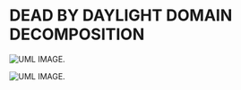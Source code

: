# DEAD BY DAYLIGHT DOMAIN DECOMPOSITION
![UML IMAGE.](https://uml.planttext.com/plantuml/png/SoWkIImgAStDuUKjpixCKoZABqxbvNNAJrBGjLDmpCbCJhLIy4ZDoSbNvELrICrB0Qe40000](https://img.plantuml.biz/plantuml/dpng/pLH1Ri8m4Bpx5PPw0RNX0GWXa4e5Xue3wGDClAYcYHFP6mGg_NlNDeIOX3j7xwndPsRZp2mAWtMHiomNrlAFpIV_PPo_SW8GB1_pTvMXAhKmfqbwgk2DhpOEclgkkPJ-DF3jrBtUxY73eGTJ8xHLxd9Q3f3k4kueXkoFCQKHp4vaSE6xZDq0rjLWPuj0iN1TOK8eV5NoTbWS5Lv1eXHRYqPao8EN9OWSlmEvAgeS2j1eut5hxIUGiBbtwIqwQo-SD52P0l6D1qKnYRmhg05QMjhrnb0WYy78pRMOYXzOAWoUEbQMGikS53lzoPt8CAidg8UKfn06716qZ2CB0PK7C4P9w1g_8NVE6w3NUeD60fjgZzALtjS6v5ChTUycISxJozV5sl8UrA-BJ1A_lnvaD9h6Qnhpp81xbe-wewXwk_daJ0FRh5sqpS9c53Vz7_u1)](https://img.plantuml.biz/plantuml/dpng/rLHHKeCm4FtFANRqfnt50pXEjQFLCcFjH_40aMnjAYITPAjsrBkx443QmW7a0uPzcxVllGHkF4b7spmJQIQzX_l53Bu4y7K6315wk8GxdPAsHhhTLRBRu3d4Ym8QLNrZfShtGRc0--SlQqnfMC69ayRhWY2n0-Brt57G3CMF4DeGkgLCiU9iXY-Gjfl1qkSrpQJe37FgqlD6jLyddvhg1gQMBvwSJ0c2iodAZ5PXYCut6UPeo1-EdPjo3aiSbvvBmy7eAR0Q1ZYYglbTStGowvBMG2rD-qXZC50UmWVUwd8Ytt2gAJWyCZQLHcMiFhY9ZWI7cJtnzLBlGaJuIMZKVf1rRFOTdTCAkwBumuwoQA2UC1hyG6fJxz0Sc_NMeVedcerbHITZX_218BFCVg02ih3r20-JMVmKmm36CIJp-MDHLB2q3cvF8Of6y3nxX27mdeFsG2k-lLghhddZ4vsVWFJ5yuad255yrr7qFQhEksW7qbEl3rCKbIUe0xcu6EqVaKj87HO_ZRxklStfx8QhRnxOPZr6sopYXZUO_r-_)](https://img.plantuml.biz/plantuml/dpng/rLHHSe8m4FtFANRQ7pij7i1nhBIrepErVeW7YB3MA0GdMQjEsxjt8K1HuG3b0qZUvkrxBu6X9MbedyGYZAMry3gVmfS0lkw18K8BFNXH8QbKItFg1wSTFi1ada63eiwFedpSoHTm_MovmP3k2ZWmKbkL4GHfXtWzLsGqT-972AK9pKg6M71MpUT8-rrdPPEIPfHLkZxbr68NrOUZewAoWAdbqfAH8O5pDaOPqzerKSaknWGrsSksCvttOOb-xZatx8pU0gjXW2CgYZyLHoVZ9caLLDDqZbG67UKbVE6jd0xa5iUAdCChOsEfevZLEpVUbM3NioM-LkgJYmYFX3ew3xACBVr4OrI4JL7yOLTPL51B61L-8RMQRz0yqPkzmUYVQDOfAxhn3S81GSPnUi08A8MzvQ46VmB1RFO6gzJ0yorutW0MqxT7U4BBL1PeBUa1LFR2jqHkbVu0YzhY8sz_e98Ra3PxldCV8RAls_E-1yMf5_LOMkRB8-Lv-JbgGBhTmVb1wK5eCFjrj5MVRL5ZDVI_kM6TzHgjiuWXRpF_nNu1)](https://img.plantuml.biz/plantuml/dpng/rLHHSe8m4FtFANRiZqx50pWThQrsT4RhX_G04TQQ5eAJh5gdzkvT251KE43v09Atl7tlaUJHaZIqZoCHHD9QU5aju5i0N_V04A65FenLG2hHqfmU_DCEkp1RfT0Whnk5OJPkPnzm_NBzWG5rSjWtKbkL4lX9c_XxhaXfEk972AK9pKO6c7EMpLT8-rrxO-E2Pf9MkZx5rDikh0udNugA0gQMQqj61WJEsHHbH5lNHCMx26FKPA_RBdNMXoMECi-POMVq3bWD0nnHNdnG79sCwgILK4NJ9L8QT9JNy9MtOjgNdpXLv1pU69jA7KQithdnRWIxdWtnDLAVN4JuHQZ3oo2Bs9836gD2h8lY3xl9eeGQmYZnAwdbV8tccVxO6mp_bUPnSjJ_Hh9EM55hP12E23AAaYE6G0diBGyrZ6RWBvTps2G6dk_0ymRmjfWFuGajKrcWhQGkgFI5Rx7yLFeTB6gBGrwnlefR86twVEK-GgG7akUT1_b65TLO6kQBNU1vsTAlGNgzmUNQxaDWC3tjcgelLbLjDJoSkM6LzHQjieX7_iryyFu2)](https://img.plantuml.biz/plantuml/dpng/rLJBRi8m4BpxArRj1TIg7r1LBQY0u51wm5NFstWfBeuJsGubglZtEiu3ai07a4iap-pip5Zoo3eqBeiLOv52Qs6sUWFsny1_T-11HnOUmH2AHAiS9Z9oCj5eyYUUftGF_BdYZeLO5VH16F8pV5WXtA2siXZZoS3vgGBqlnh_I4KnDsG7ngHsPDOO4Io2sj7BYboM3jOshiUc1RLSsLEg67lfQiAX3ZWdL6uJZkUeXI83j7UaHSZUMNT1cEEMvjALilXbdS78GKyVP9mgYaaxsulpheD_NyKuD1hgBBky3PVWarRKdVGtXEfSu0OwITf6cjhy9Y_RXJl1wkDMm5PnUPcZhkmqRPCjsP4nKj0vnqUiPxc1BdXky8xfvhpbkZIzq3-P8N5TfYV9hxuUpupfn9kwMLXm6saXngtKts19Mtgv0RJ0PRpqb8htIH0bcHA0Ga2S6AgV6RT1NKeekVKFm78sVUNJoKFG20c22XlvGloBzGy0)](https://img.plantuml.biz/plantuml/dpng/pLLTRzem57tthxZgowWw-05egfeLggAkqpIe-doRt827OqUs0usc_VVv8u40eTjRomDIVEuzFkVanhun5hMj2i5OAj0Ok9i_0llDmFs6u41B1iQW2JCbHGqJdbgk9Ehwow8kwJFCvhxcEZQabTOaRLWQDr10mjyL95aMrWPhgiSG2JOegbtnPLEuq2WDzpijrC2wkbZTmazbvbaksH_6kBIaSqofeMZLNy6SR5KESbCu0yvMsppr3L762LzJySfjM-1sQ99Py8BqZjmfyy-tgYW5URT92ARhTgDuvaM4ma7ZCnSARQ2DhFU4mgx2RlSeCq5wRw0KM9EURboaRx-4k7Vp4fpXJgqptjKKCpdZEx4MqtLFtbxamRAJZo_6QamjdFW0xZCfWkhZTw9aYB-DA-XlTA-Y_N5F92Uf_gIStAIbRS7WZURMn8QxGKTnRYnQk6SyMkWehbr7xxX48NNqJw-MP7QOqZwJ3MdDCpgdR8VtIDjXHzhsFOVYehQP_5LfoZwajWbH-Qmg-MzrGx3-otA2ugVP6P9taAssyZyI7MfAFL7zGwkb9cEQ4-5znSzaJgdzS0FHSpQEHjTTNUneMZmSXy7VO_wfkOIOL0w-IEOFS3UTJhucjmyNWE5G_-wG1bwigBtpK1D8jGMJei0NGQDG7iWw3S_qoTMjkSmG2cuCbqiGAbM5ygSRED60uL0rm2KiIP96CHf5ieagaCiEMpA3hLkl36KUHn24MdfEgvI0N6buUlpccUoAcqZYsvCPOpVkbRbh_2y0))


![UML IMAGE.](https://uml.planttext.com/plantuml/png/SoWkIImgAStDuUKjpixCKoZABqxbvNNAJrBGjLDmpCbCJhLIy4ZDoSbNvELrICrB0Qe40000](https://img.plantuml.biz/plantuml/dpng/pLH1Ri8m4Bpx5PPw0RNX0GWXa4e5Xue3wGDClAYcYHFP6mGg_NlNDeIOX3j7xwndPsRZp2mAWtMHiomNrlAFpIV_PPo_SW8GB1_pTvMXAhKmfqbwgk2DhpOEclgkkPJ-DF3jrBtUxY73eGTJ8xHLxd9Q3f3k4kueXkoFCQKHp4vaSE6xZDq0rjLWPuj0iN1TOK8eV5NoTbWS5Lv1eXHRYqPao8EN9OWSlmEvAgeS2j1eut5hxIUGiBbtwIqwQo-SD52P0l6D1qKnYRmhg05QMjhrnb0WYy78pRMOYXzOAWoUEbQMGikS53lzoPt8CAidg8UKfn06716qZ2CB0PK7C4P9w1g_8NVE6w3NUeD60fjgZzALtjS6v5ChTUycISxJozV5sl8UrA-BJ1A_lnvaD9h6Qnhpp81xbe-wewXwk_daJ0FRh5sqpS9c53Vz7_u1)](https://img.plantuml.biz/plantuml/dpng/rLHHKeCm4FtFANRqfnt50pXEjQFLCcFjH_40aMnjAYITPAjsrBkx443QmW7a0uPzcxVllGHkF4b7spmJQIQzX_l53Bu4y7K6315wk8GxdPAsHhhTLRBRu3d4Ym8QLNrZfShtGRc0--SlQqnfMC69ayRhWY2n0-Brt57G3CMF4DeGkgLCiU9iXY-Gjfl1qkSrpQJe37FgqlD6jLyddvhg1gQMBvwSJ0c2iodAZ5PXYCut6UPeo1-EdPjo3aiSbvvBmy7eAR0Q1ZYYglbTStGowvBMG2rD-qXZC50UmWVUwd8Ytt2gAJWyCZQLHcMiFhY9ZWI7cJtnzLBlGaJuIMZKVf1rRFOTdTCAkwBumuwoQA2UC1hyG6fJxz0Sc_NMeVedcerbHITZX_218BFCVg02ih3r20-JMVmKmm36CIJp-MDHLB2q3cvF8Of6y3nxX27mdeFsG2k-lLghhddZ4vsVWFJ5yuad255yrr7qFQhEksW7qbEl3rCKbIUe0xcu6EqVaKj87HO_ZRxklStfx8QhRnxOPZr6sopYXZUO_r-_)](https://img.plantuml.biz/plantuml/dpng/rLHHSe8m4FtFANRQ7pij7i1nhBIrepErVeW7YB3MA0GdMQjEsxjt8K1HuG3b0qZUvkrxBu6X9MbedyGYZAMry3gVmfS0lkw18K8BFNXH8QbKItFg1wSTFi1ada63eiwFedpSoHTm_MovmP3k2ZWmKbkL4GHfXtWzLsGqT-972AK9pKg6M71MpUT8-rrdPPEIPfHLkZxbr68NrOUZewAoWAdbqfAH8O5pDaOPqzerKSaknWGrsSksCvttOOb-xZatx8pU0gjXW2CgYZyLHoVZ9caLLDDqZbG67UKbVE6jd0xa5iUAdCChOsEfevZLEpVUbM3NioM-LkgJYmYFX3ew3xACBVr4OrI4JL7yOLTPL51B61L-8RMQRz0yqPkzmUYVQDOfAxhn3S81GSPnUi08A8MzvQ46VmB1RFO6gzJ0yorutW0MqxT7U4BBL1PeBUa1LFR2jqHkbVu0YzhY8sz_e98Ra3PxldCV8RAls_E-1yMf5_LOMkRB8-Lv-JbgGBhTmVb1wK5eCFjrj5MVRL5ZDVI_kM6TzHgjiuWXRpF_nNu1)](https://img.plantuml.biz/plantuml/dpng/rLHHSe8m4FtFANRiZqx50pWThQrsT4RhX_G04TQQ5eAJh5gdzkvT251KE43v09Atl7tlaUJHaZIqZoCHHD9QU5aju5i0N_V04A65FenLG2hHqfmU_DCEkp1RfT0Whnk5OJPkPnzm_NBzWG5rSjWtKbkL4lX9c_XxhaXfEk972AK9pKO6c7EMpLT8-rrxO-E2Pf9MkZx5rDikh0udNugA0gQMQqj61WJEsHHbH5lNHCMx26FKPA_RBdNMXoMECi-POMVq3bWD0nnHNdnG79sCwgILK4NJ9L8QT9JNy9MtOjgNdpXLv1pU69jA7KQithdnRWIxdWtnDLAVN4JuHQZ3oo2Bs9836gD2h8lY3xl9eeGQmYZnAwdbV8tccVxO6mp_bUPnSjJ_Hh9EM55hP12E23AAaYE6G0diBGyrZ6RWBvTps2G6dk_0ymRmjfWFuGajKrcWhQGkgFI5Rx7yLFeTB6gBGrwnlefR86twVEK-GgG7akUT1_b65TLO6kQBNU1vsTAlGNgzmUNQxaDWC3tjcgelLbLjDJoSkM6LzHQjieX7_iryyFu2)](https://img.plantuml.biz/plantuml/dpng/rLJBRi8m4BpxArRj1TIg7r1LBQY0u51wm5NFstWfBeuJsGubglZtEiu3ai07a4iap-pip5Zoo3eqBeiLOv52Qs6sUWFsny1_T-11HnOUmH2AHAiS9Z9oCj5eyYUUftGF_BdYZeLO5VH16F8pV5WXtA2siXZZoS3vgGBqlnh_I4KnDsG7ngHsPDOO4Io2sj7BYboM3jOshiUc1RLSsLEg67lfQiAX3ZWdL6uJZkUeXI83j7UaHSZUMNT1cEEMvjALilXbdS78GKyVP9mgYaaxsulpheD_NyKuD1hgBBky3PVWarRKdVGtXEfSu0OwITf6cjhy9Y_RXJl1wkDMm5PnUPcZhkmqRPCjsP4nKj0vnqUiPxc1BdXky8xfvhpbkZIzq3-P8N5TfYV9hxuUpupfn9kwMLXm6saXngtKts19Mtgv0RJ0PRpqb8htIH0bcHA0Ga2S6AgV6RT1NKeekVKFm78sVUNJoKFG20c22XlvGloBzGy0)](https://img.plantuml.biz/plantuml/dpng/pLLTRzem57tthxZgowWw-05egfeLggAkqpIe-doRt827OqUs0usc_VVv8u40eTjRomDIVEuzFkVanhun5hMj2i5OAj0Ok9i_0llDmFs6u41B1iQW2JCbHGqJdbgk9Ehwow8kwJFCvhxcEZQabTOaRLWQDr10mjyL95aMrWPhgiSG2JOegbtnPLEuq2WDzpijrC2wkbZTmazbvbaksH_6kBIaSqofeMZLNy6SR5KESbCu0yvMsppr3L762LzJySfjM-1sQ99Py8BqZjmfyy-tgYW5URT92ARhTgDuvaM4ma7ZCnSARQ2DhFU4mgx2RlSeCq5wRw0KM9EURboaRx-4k7Vp4fpXJgqptjKKCpdZEx4MqtLFtbxamRAJZo_6QamjdFW0xZCfWkhZTw9aYB-DA-XlTA-Y_N5F92Uf_gIStAIbRS7WZURMn8QxGKTnRYnQk6SyMkWehbr7xxX48NNqJw-MP7QOqZwJ3MdDCpgdR8VtIDjXHzhsFOVYehQP_5LfoZwajWbH-Qmg-MzrGx3-otA2ugVP6P9taAssyZyI7MfAFL7zGwkb9cEQ4-5znSzaJgdzS0FHSpQEHjTTNUneMZmSXy7VO_wfkOIOL0w-IEOFS3UTJhucjmyNWE5G_-wG1bwigBtpK1D8jGMJei0NGQDG7iWw3S_qoTMjkSmG2cuCbqiGAbM5ygSRED60uL0rm2KiIP96CHf5ieagaCiEMpA3hLkl36KUHn24MdfEgvI0N6buUlpccUoAcqZYsvCPOpVkbRbh_2y0)](https://drive.google.com/file/d/19-2fWcHLSpcTGiNQBoXL04DXbMuvaZ4c/view))
